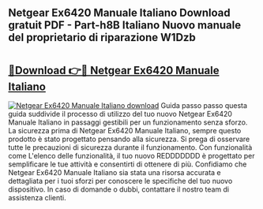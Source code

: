 ## Netgear Ex6420 Manuale Italiano Download gratuit PDF - Part-h8B Italiano Nuovo manuale del proprietario di riparazione W1Dzb

# <h2><a href="http://df97cc.blite.top/?on=Netgear+Ex6420+Manuale+Italiano">🔗Download 👉🔴 Netgear Ex6420 Manuale Italiano</a></h2>

[![Netgear Ex6420 Manuale Italiano download](https://i.imgur.com/lujVjoI.png)](http://df97cc.blite.top/?on=Netgear+Ex6420+Manuale+Italiano)
Guida passo passo questa guida suddivide il processo di utilizzo del tuo nuovo Netgear Ex6420 Manuale Italiano in passaggi gestibili per un funzionamento senza sforzo. La sicurezza prima di Netgear Ex6420 Manuale Italiano, sempre questo prodotto è stato progettato pensando alla sicurezza. Si prega di osservare tutte le precauzioni di sicurezza durante il funzionamento. Con funzionalità come L'elenco delle funzionalità, il tuo nuovo REDDDDDDD è progettato per semplificare le tue attività e consentirti di ottenere di più. Confidiamo che Netgear Ex6420 Manuale Italiano sia stata una risorsa accurata e dettagliata per i tuoi sforzi per conoscere le specifiche del tuo nuovo dispositivo. In caso di domande o dubbi, contattare il nostro team di assistenza clienti.
